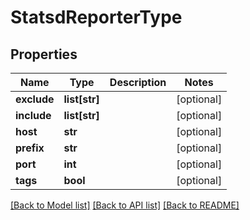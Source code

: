 # StatsdReporterType

## Properties
Name | Type | Description | Notes
------------ | ------------- | ------------- | -------------
**exclude** | **list[str]** |  | [optional] 
**include** | **list[str]** |  | [optional] 
**host** | **str** |  | [optional] 
**prefix** | **str** |  | [optional] 
**port** | **int** |  | [optional] 
**tags** | **bool** |  | [optional] 

[[Back to Model list]](../README.md#documentation-for-models) [[Back to API list]](../README.md#documentation-for-api-endpoints) [[Back to README]](../README.md)


